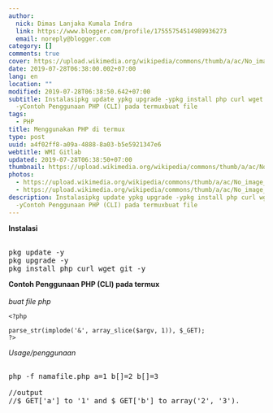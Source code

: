 ```yaml
---
author:
  nick: Dimas Lanjaka Kumala Indra
  link: https://www.blogger.com/profile/17555754514989936273
  email: noreply@blogger.com
category: []
comments: true
cover: https://upload.wikimedia.org/wikipedia/commons/thumb/a/ac/No_image_available.svg/2048px-No_image_available.svg.png
date: 2019-07-28T06:38:00.002+07:00
lang: en
location: ""
modified: 2019-07-28T06:38:50.642+07:00
subtitle: Instalasipkg update ypkg upgrade -ypkg install php curl wget git
  -yContoh Penggunaan PHP (CLI) pada termuxbuat file
tags:
  - PHP
title: Menggunakan PHP di termux
type: post
uuid: a4f02ff8-a09a-4888-8a03-b5e5921347e6
webtitle: WMI Gitlab
updated: 2019-07-28T06:38:50+07:00
thumbnail: https://upload.wikimedia.org/wikipedia/commons/thumb/a/ac/No_image_available.svg/2048px-No_image_available.svg.png
photos:
  - https://upload.wikimedia.org/wikipedia/commons/thumb/a/ac/No_image_available.svg/2048px-No_image_available.svg.png
  - https://upload.wikimedia.org/wikipedia/commons/thumb/a/ac/No_image_available.svg/2048px-No_image_available.svg.png
description: Instalasipkg update ypkg upgrade -ypkg install php curl wget git
  -yContoh Penggunaan PHP (CLI) pada termuxbuat file
---
```


<div dir="ltr" style="text-align: left;" trbidi="on"><b>Instalasi</b><br><br><pre>pkg update -y<br>pkg upgrade -y<br>pkg install php curl wget git -y<br></pre><b>Contoh Penggunaan PHP (CLI) pada termux</b><br><br><i>buat file php</i><pre><code><span class="html"><span class="default">&lt;?php<br><br>parse_str</span><span class="keyword">(</span><span class="default">implode</span><span class="keyword">(</span><span class="string">'&amp;'</span><span class="keyword">, </span><span class="default">array_slice</span><span class="keyword">(</span><span class="default">$argv</span><span class="keyword">, </span><span class="default">1</span><span class="keyword">)), </span><span class="default">$_GET</span><span class="keyword">);<br></span><span class="default">?&gt;</span></span></code><br></pre><i>Usage/penggunaan</i><pre><br>php -f namafile.php a=1 b[]=2 b[]=3<br><br>//output<br>//$_GET['a'] to '1' and $_GET['b'] to array('2', '3').<br></pre></div>